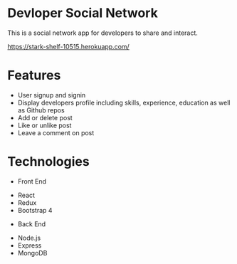 # Devloper Social Network
This is a social network app for developers to share and interact.

https://stark-shelf-10515.herokuapp.com/

# Features
* User signup and signin
* Display developers profile including skills, experience, education as well as Github repos
* Add or delete post
* Like or unlike post
* Leave a comment on post

# Technologies
* Front End
- React
- Redux
- Bootstrap 4

* Back End
- Node.js
- Express
- MongoDB

